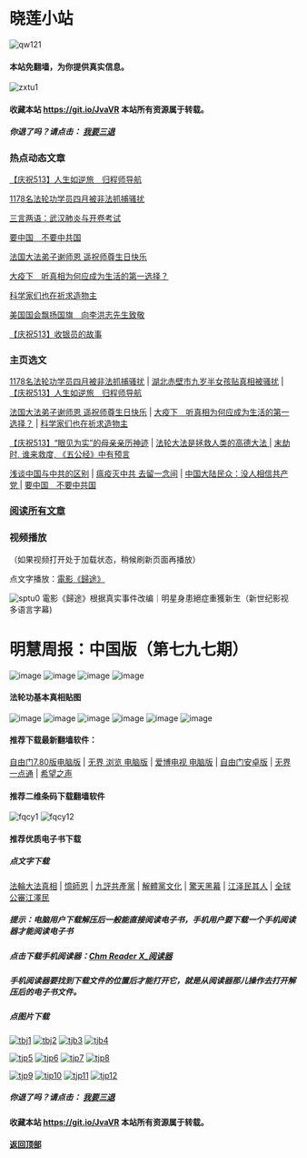 # 晓莲小站

![qw121](https://user-images.githubusercontent.com/61768866/76094515-ba965380-5ffd-11ea-942f-517e4300e7d1.png)

#### 本站免翻墙，为你提供真实信息。

![zxtu1](https://user-images.githubusercontent.com/61768866/79107578-3165ff80-7da7-11ea-8582-eaff2bfec9eb.jpg)

#### 收藏本站 https://git.io/JvaVR  本站所有资源属于转载。

##### 你退了吗？请点击： [我要三退](https://github.com/Hongyu91/cecjy/issues/484#issue-611715749)

### 热点动态文章

[【庆祝513】人生如逆旅　归程师导航](https://github.com/Hongyu91/cecjy/issues/549#issue-620010938)

[1178名法轮功学员四月被非法抓捕骚扰](https://github.com/Hongyu91/cecjy/issues/546#issue-619970840)

[三言两语：武汉肺炎与开卷考试](https://github.com/Hongyu91/cecjy/issues/547#issue-619979299)

[要中国　不要中共国](https://github.com/Hongyu91/cecjy/issues/548#issue-619980576)

[法国大法弟子谢师恩 遥祝师尊生日快乐](https://github.com/Hongyu91/cecjy/issues/543#issue-619640721)

[大疫下　听真相为何应成为生活的第一选择？](https://github.com/Hongyu91/cecjy/issues/544#issue-619641625)

[科学家们也在祈求造物主 ](https://github.com/Hongyu91/cecjy/issues/545#issue-619642439)

[美国国会飘扬国旗　向李洪志先生致敬](https://github.com/Hongyu91/cecjy/issues/539#issue-619407008)

[【庆祝513】收银员的故事](https://github.com/Hongyu91/cecjy/issues/540#issue-619407665)

### 主页选文

[1178名法轮功学员四月被非法抓捕骚扰](https://github.com/Hongyu91/cecjy/issues/546#issue-619970840) |
[湖北赤壁市九岁半女孩贴真相被骚扰](https://github.com/Hongyu91/cecjy/issues/537#issue-618780242) |
[【庆祝513】人生如逆旅　归程师导航](https://github.com/Hongyu91/cecjy/issues/549#issue-620010938)

[法国大法弟子谢师恩 遥祝师尊生日快乐](https://github.com/Hongyu91/cecjy/issues/543#issue-619640721) |
[大疫下　听真相为何应成为生活的第一选择？](https://github.com/Hongyu91/cecjy/issues/544#issue-619641625) |
[科学家们也在祈求造物主 ](https://github.com/Hongyu91/cecjy/issues/545#issue-619642439)

[【庆祝513】“眼见为实”的母亲亲历神迹](https://github.com/Hongyu91/cecjy/issues/528#issue-617262043) |
[法轮大法是拯救人类的高德大法 ](https://github.com/Hongyu91/cecjy/issues/523#issue-617201733) |
[末劫时, 谁来救度, 《五公经》中有预言](https://github.com/Hongyu91/cecjy/issues/524#issue-617204202)

[浅谈中国与中共的区别](https://github.com/Hongyu91/cecjy/issues/500#issue-614591098) |
 [瘟疫灭中共 去留一念间](https://github.com/Hongyu91/cecjy/issues/509#issue-615332174) |
[中国大陆民众：没人相信共产党 ](https://github.com/Hongyu91/cecjy/issues/506#issue-615114815) |
[要中国　不要中共国](https://github.com/Hongyu91/cecjy/issues/548#issue-619980576)

### [阅读所有文章](https://github.com/Hongyu91/cecjy/issues)

### 视频播放

（如果视频打开处于加载状态，稍候刷新页面再播放）

点文字播放：[電影《歸途》](https://web.ptbi.gq/watch?v=ZGetTLbAGms&feature=youtu.be)

![sptu0](https://user-images.githubusercontent.com/61768866/80303111-bf4add00-87e0-11ea-9683-33cbc165e54e.png)
電影《歸途》根据真实事件改编｜明星身患絕症重獲新生（新世纪影视 多语言字幕)

# 明慧周报：中国版（第七九七期）

![image](https://user-images.githubusercontent.com/61768866/82026218-097afc00-96c5-11ea-8964-98da42fb558a.png)
![image](https://user-images.githubusercontent.com/61768866/82026259-1ac40880-96c5-11ea-8d2b-694313f012d1.png)
![image](https://user-images.githubusercontent.com/61768866/82026340-362f1380-96c5-11ea-9985-8c04d99fff65.png)
![image](https://user-images.githubusercontent.com/61768866/82026406-4810b680-96c5-11ea-9be7-032af86933e9.png)

#### 法轮功基本真相贴图
 
![image](https://user-images.githubusercontent.com/61768866/75843311-d6d39e00-5e0d-11ea-97ce-91d578dc452d.png)
![image](https://user-images.githubusercontent.com/61768866/75843362-ef43b880-5e0d-11ea-8783-74f0aed401da.png)
![image](https://user-images.githubusercontent.com/61768866/75843414-0d111d80-5e0e-11ea-9db8-038a2499ce61.png)
![image](https://user-images.githubusercontent.com/61768866/75843455-2a45ec00-5e0e-11ea-9776-bc56579dba9a.png)
![image](https://user-images.githubusercontent.com/61768866/75843491-40ec4300-5e0e-11ea-8eb5-54ba558b79a8.png)
![image](https://user-images.githubusercontent.com/61768866/75843547-5c574e00-5e0e-11ea-8552-45cee240c791.png)

#### 推荐下载最新翻墙软件：

[自由门7.80版电脑版](https://github.com/Hongyu91/cecjy/files/4602941/fg780r.zip) |
[无界 浏览 电脑版](https://github.com/Hongyu91/cecjy/files/4312303/u1902.zip) | 
[爱博电视 电脑版](https://github.com/Hongyu91/cecjy/files/4312292/iPPOTV.zip) |
[自由门安卓版](https://github.com/Hongyu91/cecjy/files/4315538/fgma.zip) |
[无界一点通](https://github.com/Hongyu91/cecjy/files/4367851/um.zip) |
[希望之声](https://github.com/Hongyu91/cecjy/files/4496222/oHopea.zip)

#### 推荐二维条码下载翻墙软件

![fqcy1](https://user-images.githubusercontent.com/61768866/76378242-f0359680-6387-11ea-9b4b-1523e516dc17.png) 
![fqcy12](https://user-images.githubusercontent.com/61768866/76378266-fb88c200-6387-11ea-908a-6a87a1f7d387.png)

#### 推荐优质电子书下载

##### 点文字下载

[法輪大法真相](https://github.com/Hongyu91/cecjy/files/4318121/default.zip) |
[憶師恩](https://github.com/Hongyu91/cecjy/files/4318160/default.zip) |
[九評共產黨](https://github.com/Hongyu91/cecjy/files/4318129/default.zip) |
[解體黨文化](https://github.com/Hongyu91/cecjy/files/4318136/default.zip) |
[驚天黑幕](https://github.com/Hongyu91/cecjy/files/4318143/default.zip) |
[江泽民其人](https://github.com/Hongyu91/cecjy/files/4318148/default.zip) |
[全球公審江澤民](https://github.com/Hongyu91/cecjy/files/4318152/default.zip)

##### 提示：电脑用户下载解压后一般能直接阅读电子书，手机用户要下载一个手机阅读器才能阅读电子书

##### 点击下载手机阅读器：[Chm Reader X_阅读器](https://github.com/Hongyu91/cecjy/files/4318231/Chm.Reader.X_.com.zip)

##### 手机阅读器要找到下载文件的位置后才能打开它，就是从阅读器那儿操作去打开解压后的电子书文件。

##### 点图片下载

[![tbj1](https://user-images.githubusercontent.com/61768866/76383943-722dbb80-6398-11ea-8a40-50443e8441ae.png)](https://github.com/Hongyu91/cecjy/files/4316018/default.zip)
[![tbj2](https://user-images.githubusercontent.com/61768866/76384391-a9509c80-6399-11ea-96d4-188ebc58a8df.png)](https://github.com/Hongyu91/cecjy/files/4316120/default.zip)
[![tjb3](https://user-images.githubusercontent.com/61768866/76384662-85da2180-639a-11ea-9399-38ecc02667c3.png)](https://github.com/Hongyu91/cecjy/files/4316148/default.zip)
[![tjb4](https://user-images.githubusercontent.com/61768866/76384988-76a7a380-639b-11ea-877c-5972040fa56f.png)](https://github.com/Hongyu91/cecjy/files/4316165/default.zip)

[![tjp5](https://user-images.githubusercontent.com/61768866/76385451-a3a88600-639c-11ea-9226-034e2d235c6f.png)](https://github.com/Hongyu91/cecjy/files/4316204/default.zip)
[![tjp6](https://user-images.githubusercontent.com/61768866/76385875-dbfc9400-639d-11ea-9d31-4f1e3de363f8.png)](https://github.com/Hongyu91/cecjy/files/4316214/default.zip)
[![tjp7](https://user-images.githubusercontent.com/61768866/76386619-e0c24780-639f-11ea-906f-27135a7c2a60.png)](https://github.com/Hongyu91/cecjy/files/4316271/default.zip)
[![tjp8](https://user-images.githubusercontent.com/61768866/76386876-82499900-63a0-11ea-9610-62adc3ff7b14.png)](https://github.com/Hongyu91/cecjy/files/4316280/default.zip)

[![tjp9](https://user-images.githubusercontent.com/61768866/76387603-49aabf00-63a2-11ea-82e0-9a3c777ccc03.png)](https://github.com/Hongyu91/cecjy/files/4316308/default.zip)
[![tip10](https://user-images.githubusercontent.com/61768866/76387981-fc7b1d00-63a2-11ea-8808-b97bd26ebe42.png)](https://github.com/Hongyu91/cecjy/files/4316323/default.zip)
[![tjp11](https://user-images.githubusercontent.com/61768866/76388286-bb373d00-63a3-11ea-9d08-d0616c87a5ee.png)](https://github.com/Hongyu91/cecjy/files/4316342/default.zip)
[![tjp12](https://user-images.githubusercontent.com/61768866/76388709-b030dc80-63a4-11ea-8a52-683d9a546140.png)](https://github.com/Hongyu91/cecjy/files/4316363/default.zip)

##### 你退了吗？请点击： [我要三退](https://github.com/Hongyu91/cecjy/issues/484#issue-611715749)

#### 收藏本站 https://git.io/JvaVR  本站所有资源属于转载。

#### [返回顶部](https://github.com/Hongyu91/cecjy)

